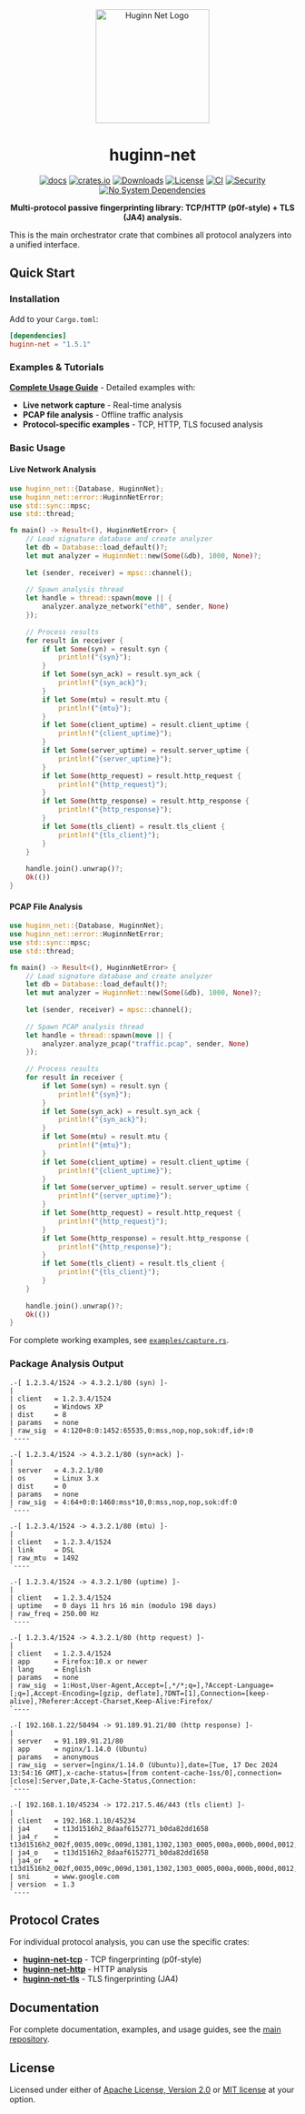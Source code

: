 <div align="center">
  <img src="https://raw.githubusercontent.com/biandratti/huginn-net/master/huginn-net.png" alt="Huginn Net Logo" width="200"/>
  
  # huginn-net

  [![docs](https://docs.rs/huginn-net/badge.svg)](https://docs.rs/huginn-net)
  [![crates.io](https://img.shields.io/crates/v/huginn-net.svg)](https://crates.io/crates/huginn-net)
  [![Downloads](https://img.shields.io/crates/d/huginn-net.svg)](https://crates.io/crates/huginn-net)
  [![License](https://img.shields.io/badge/license-MIT%2FApache--2.0-blue.svg)](https://github.com/biandratti/huginn-net#license)
  [![CI](https://github.com/biandratti/huginn-net/actions/workflows/ci.yml/badge.svg?branch=master)](#ci)
  [![Security](https://github.com/biandratti/huginn-net/actions/workflows/audit.yml/badge.svg?branch=master)](#security)
  [![No System Dependencies](https://img.shields.io/badge/system%20deps-none-brightgreen.svg)](https://deps.rs/repo/github/biandratti/huginn-net)

  **Multi-protocol passive fingerprinting library: TCP/HTTP (p0f-style) + TLS (JA4) analysis.**
</div>

This is the main orchestrator crate that combines all protocol analyzers into a unified interface.

## Quick Start

### Installation

Add to your `Cargo.toml`:
```toml
[dependencies]
huginn-net = "1.5.1"
```

### Examples & Tutorials

**[Complete Usage Guide](../examples/README.md)** - Detailed examples with:
- **Live network capture** - Real-time analysis
- **PCAP file analysis** - Offline traffic analysis  
- **Protocol-specific examples** - TCP, HTTP, TLS focused analysis

### Basic Usage

#### Live Network Analysis

```rust
use huginn_net::{Database, HuginnNet};
use huginn_net::error::HuginnNetError;
use std::sync::mpsc;
use std::thread;

fn main() -> Result<(), HuginnNetError> {
    // Load signature database and create analyzer
    let db = Database::load_default()?;
    let mut analyzer = HuginnNet::new(Some(&db), 1000, None)?;
    
    let (sender, receiver) = mpsc::channel();
    
    // Spawn analysis thread
    let handle = thread::spawn(move || {
        analyzer.analyze_network("eth0", sender, None)
    });
    
    // Process results
    for result in receiver {
        if let Some(syn) = result.syn {
            println!("{syn}");
        }
        if let Some(syn_ack) = result.syn_ack {
            println!("{syn_ack}");
        }
        if let Some(mtu) = result.mtu {
            println!("{mtu}");
        }
        if let Some(client_uptime) = result.client_uptime {
            println!("{client_uptime}");
        }
        if let Some(server_uptime) = result.server_uptime {
            println!("{server_uptime}");
        }
        if let Some(http_request) = result.http_request {
            println!("{http_request}");
        }
        if let Some(http_response) = result.http_response {
            println!("{http_response}");
        }
        if let Some(tls_client) = result.tls_client {
            println!("{tls_client}");
        }
    }
    
    handle.join().unwrap()?;
    Ok(())
}
```

#### PCAP File Analysis

```rust
use huginn_net::{Database, HuginnNet};
use huginn_net::error::HuginnNetError;
use std::sync::mpsc;
use std::thread;

fn main() -> Result<(), HuginnNetError> {
    // Load signature database and create analyzer
    let db = Database::load_default()?;
    let mut analyzer = HuginnNet::new(Some(&db), 1000, None)?;
    
    let (sender, receiver) = mpsc::channel();
    
    // Spawn PCAP analysis thread
    let handle = thread::spawn(move || {
        analyzer.analyze_pcap("traffic.pcap", sender, None)
    });
    
    // Process results
    for result in receiver {
        if let Some(syn) = result.syn {
            println!("{syn}");
        }
        if let Some(syn_ack) = result.syn_ack {
            println!("{syn_ack}");
        }
        if let Some(mtu) = result.mtu {
            println!("{mtu}");
        }
        if let Some(client_uptime) = result.client_uptime {
            println!("{client_uptime}");
        }
        if let Some(server_uptime) = result.server_uptime {
            println!("{server_uptime}");
        }
        if let Some(http_request) = result.http_request {
            println!("{http_request}");
        }
        if let Some(http_response) = result.http_response {
            println!("{http_response}");
        }
        if let Some(tls_client) = result.tls_client {
            println!("{tls_client}");
        }
    }
    
    handle.join().unwrap()?;
    Ok(())
}
```

For complete working examples, see [`examples/capture.rs`](../examples/capture.rs).

### Package Analysis Output
```text
.-[ 1.2.3.4/1524 -> 4.3.2.1/80 (syn) ]-
|
| client   = 1.2.3.4/1524
| os       = Windows XP
| dist     = 8
| params   = none
| raw_sig  = 4:120+8:0:1452:65535,0:mss,nop,nop,sok:df,id+:0
`----

.-[ 1.2.3.4/1524 -> 4.3.2.1/80 (syn+ack) ]-
|
| server   = 4.3.2.1/80
| os       = Linux 3.x
| dist     = 0
| params   = none
| raw_sig  = 4:64+0:0:1460:mss*10,0:mss,nop,nop,sok:df:0
`----

.-[ 1.2.3.4/1524 -> 4.3.2.1/80 (mtu) ]-
|
| client   = 1.2.3.4/1524
| link     = DSL
| raw_mtu  = 1492
`----

.-[ 1.2.3.4/1524 -> 4.3.2.1/80 (uptime) ]-
|
| client   = 1.2.3.4/1524
| uptime   = 0 days 11 hrs 16 min (modulo 198 days)
| raw_freq = 250.00 Hz
`----

.-[ 1.2.3.4/1524 -> 4.3.2.1/80 (http request) ]-
|
| client   = 1.2.3.4/1524
| app      = Firefox:10.x or newer
| lang     = English
| params   = none
| raw_sig  = 1:Host,User-Agent,Accept=[,*/*;q=],?Accept-Language=[;q=],Accept-Encoding=[gzip, deflate],?DNT=[1],Connection=[keep-alive],?Referer:Accept-Charset,Keep-Alive:Firefox/
`----

.-[ 192.168.1.22/58494 -> 91.189.91.21/80 (http response) ]-
|
| server   = 91.189.91.21/80
| app      = nginx/1.14.0 (Ubuntu)
| params   = anonymous
| raw_sig  = server=[nginx/1.14.0 (Ubuntu)],date=[Tue, 17 Dec 2024 13:54:16 GMT],x-cache-status=[from content-cache-1ss/0],connection=[close]:Server,Date,X-Cache-Status,Connection:
`----

.-[ 192.168.1.10/45234 -> 172.217.5.46/443 (tls client) ]-
|
| client   = 192.168.1.10/45234
| ja4      = t13d1516h2_8daaf6152771_b0da82dd1658
| ja4_r    = t13d1516h2_002f,0035,009c,009d,1301,1302,1303_0005,000a,000b,000d,0012,0015,002b,0033,002d
| ja4_o    = t13d1516h2_8daaf6152771_b0da82dd1658
| ja4_or   = t13d1516h2_002f,0035,009c,009d,1301,1302,1303_0005,000a,000b,000d,0012,0015,002b,0033,002d
| sni      = www.google.com
| version  = 1.3
`----
```

## Protocol Crates

For individual protocol analysis, you can use the specific crates:

- **[huginn-net-tcp](../huginn-net-tcp/README.md)** - TCP fingerprinting (p0f-style)
- **[huginn-net-http](../huginn-net-http/README.md)** - HTTP analysis  
- **[huginn-net-tls](../huginn-net-tls/README.md)** - TLS fingerprinting (JA4)

## Documentation

For complete documentation, examples, and usage guides, see the [main repository](https://github.com/biandratti/huginn-net).

## License

Licensed under either of [Apache License, Version 2.0](https://github.com/biandratti/huginn-net/blob/master/LICENSE-APACHE) or [MIT license](https://github.com/biandratti/huginn-net/blob/master/LICENSE-MIT) at your option.

